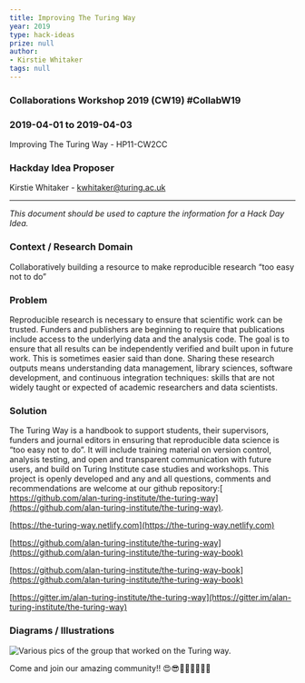 ```yaml
---
title: Improving The Turing Way
year: 2019
type: hack-ideas
prize: null
author:
- Kirstie Whitaker
tags: null
---
```

### Collaborations Workshop 2019 (CW19) #CollabW19 

### 2019-04-01 to 2019-04-03

Improving The Turing Way - HP11-CW2CC


### **Hackday Idea Proposer**

Kirstie Whitaker - kwhitaker@turing.ac.uk



---


_This document should be used to capture the information for a Hack Day Idea._


### **Context / Research Domain**

Collaboratively building a resource to make reproducible research “too easy not to do”


### **Problem**

Reproducible research is necessary to ensure that scientific work can be trusted. Funders and publishers are beginning to require that publications include access to the underlying data and the analysis code. The goal is to ensure that all results can be independently verified and built upon in future work. This is sometimes easier said than done. Sharing these research outputs means understanding data management, library sciences, software development, and continuous integration techniques: skills that are not widely taught or expected of academic researchers and data scientists.


### **Solution**

The Turing Way is a handbook to support students, their supervisors, funders and journal editors in ensuring that reproducible data science is “too easy not to do”. It will include training material on version control, analysis testing, and open and transparent communication with future users, and build on Turing Institute case studies and workshops. This project is openly developed and any and all questions, comments and recommendations are welcome at our github repository:[ https://github.com/alan-turing-institute/the-turing-way](https://github.com/alan-turing-institute/the-turing-way).

[https://the-turing-way.netlify.com](https://the-turing-way.netlify.com)

[https://github.com/alan-turing-institute/the-turing-way](https://github.com/alan-turing-institute/the-turing-way-book)

[https://github.com/alan-turing-institute/the-turing-way-book](https://github.com/alan-turing-institute/the-turing-way-book)

[https://gitter.im/alan-turing-institute/the-turing-way](https://gitter.im/alan-turing-institute/the-turing-way)


### **Diagrams / Illustrations**


![Various pics of the group that worked on the Turing way.](../images/cw19-turing-group.jpg)


Come and join our amazing community!! 😍😎🙌👾🌟✨🌈💐

